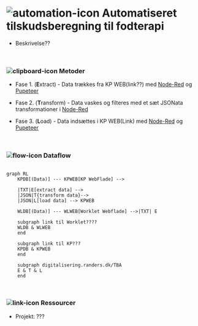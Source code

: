 # ![automation-icon] Automatiseret tilskudsberegning til fodterapi

* Beskrivelse??

<br> 

### ![clipboard-icon] Metoder

- Fase 1. (**E**xtract) - Data trækkes fra KP WEB(link??) med [Node-Red](https://nodered.org) og [Pupeteer](https://pptr.dev/)
    
- Fase 2. (**T**ransform) - Data vaskes og filteres med et sæt JSONata transformationer i [Node-Red](https://nodered.org)

- Fase 3. (**L**oad) - Data indsættes i KP WEB(Link) med  [Node-Red](https://nodered.org) og [Pupeteer](https://pptr.dev/)

<br> 

### ![flow-icon] Dataflow

```mermaid

graph RL
    KPDB[(Data)] --- KPWEB[KP WebFlade] --> 
    
    |TXT|E[extract data] -->
    |JSON|T{transform data}-->
    |JSON|L[load data] --> KPWEB

    WLDB[(Data)] --- WLWEB[Worklet Webflade] -->|TXT| E

    subgraph link til Worklet????
    WLDB & WLWEB
    end
  
    subgraph link til KP???
    KPDB & KPWEB
    end
  
    subgraph digitalisering.randers.dk/TBA
    E & T & L
    end
```

<br> 

### ![link-icon] Ressourcer
- Projekt: ???


[automation-icon]: https://api.iconify.design/material-symbols/autopay.svg?height=48&color=orange
[clipboard-icon]: https://api.iconify.design/line-md/clipboard-list.svg?height=36
[flow-icon]: https://api.iconify.design/carbon/flow-data.svg?height=36
[link-icon]: https://api.iconify.design/carbon/copy-link.svg?height=36
